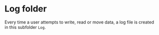 # Log folder
Every time a user attempts to write, read or move data, a log file is created in this subfolder `Log`.
